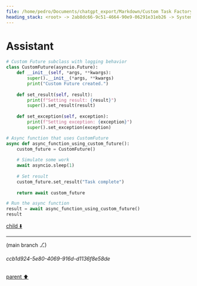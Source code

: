 ```yaml
---
file: /home/pedro/Documents/chatgpt_export/Markdown/Custom Task Factory Override.md
heading_stack: <root> -> 2ab8dc66-9c51-4664-90e9-06291e31eb26 -> System -> b8afa332-1ea4-489a-809b-ea613254549b -> System -> aaa2f793-43f9-4f7d-b610-c0383df035ef -> User -> e51f6927-b9b1-45af-902f-ed18fb8f792f -> Assistant -> c0e1b261-c980-4a5f-b391-32529049bb4a -> Tool -> de2b3bf3-2dc0-4443-b496-b9989d9a7faa -> Assistant -> b7a1266d-90be-4300-ae02-79a0ca6ecfc3 -> Assistant -> 2e81c05c-a23c-4caf-a129-1e2533c68919 -> Tool -> 29673e15-8598-4546-a8b2-91dcc341abd3 -> Assistant -> aaa2dc8b-2afe-467b-9cb0-fef2e64c7057 -> User -> dc4a074b-2ef5-4fa3-bb90-2094af9666eb -> Assistant -> aaa269ee-9a58-44cb-980c-0c8b9ba11898 -> User -> 7785f4ab-a474-4361-9f01-95802d62b670 -> Assistant -> dfe64904-ae71-4b3c-be04-5854a684db3d -> Tool -> 9bf71f8d-8286-44f2-85e6-c09ea74adfc6 -> Assistant -> aaa219bf-0936-4f00-a962-6ef705160daf -> User -> 34efb5e6-8394-43e3-82a8-a5a82381e4d2 -> Assistant -> 60dddb70-837f-42a1-ba6e-e63f6141d185 -> Assistant -> aaa27460-184a-47e3-99f9-265884a48fb7 -> User -> c3d95b1a-3936-482a-82d0-034320c1d78a -> Assistant
---
```

# Assistant

```python
# Custom Future subclass with logging behavior
class CustomFuture(asyncio.Future):
    def __init__(self, *args, **kwargs):
        super().__init__(*args, **kwargs)
        print("Custom Future created.")
        
    def set_result(self, result):
        print(f"Setting result: {result}")
        super().set_result(result)
        
    def set_exception(self, exception):
        print(f"Setting exception: {exception}")
        super().set_exception(exception)

# Async function that uses CustomFuture
async def async_function_using_custom_future():
    custom_future = CustomFuture()
    
    # Simulate some work
    await asyncio.sleep(1)
    
    # Set result
    custom_future.set_result("Task complete")
    
    return await custom_future

# Run the async function
result = await async_function_using_custom_future()
result
```

[child ⬇️](#ccb1d924-5e80-4069-916d-d1136f8e58de)

---

(main branch ⎇)
###### ccb1d924-5e80-4069-916d-d1136f8e58de
[parent ⬆️](#c3d95b1a-3936-482a-82d0-034320c1d78a)
